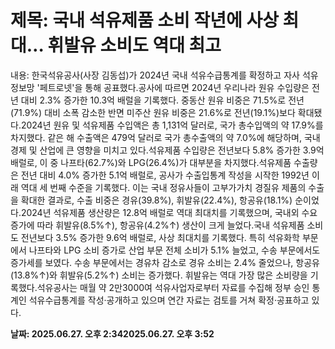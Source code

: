 # **제목: 국내 석유제품 소비 작년에 사상 최대… 휘발유 소비도 역대 최고**

  내용: 한국석유공사(사장 김동섭)가 2024년 국내 석유수급통계를 확정하고 자사 석유정보망 '페트로넷'을 통해 공표했다.공사에 따르면 2024년 우리나라 원유 수입량은 전년 대비 2.3% 증가한 10.3억 배럴을 기록했다. 중동산 원유 비중은 71.5%로 전년(71.9%) 대비 소폭 감소한 반면 미주산 원유 비중은 21.6%로 전년(19.1%)보다 확대됐다.2024년 원유 및 석유제품 수입액은 총 1,131억 달러로, 국가 총수입액의 약 17.9%를 차지했다. 같은 해 수출액은 479억 달러로 국가 총수출액의 약 7.0%에 해당하며, 국내 경제 및 산업에 큰 영향을 미치고 있다.석유제품 수입량은 전년보다 5.8% 증가한 3.9억 배럴로, 이 중 나프타(62.7%)와 LPG(26.4%)가 대부분을 차지했다.석유제품 수출량은 전년 대비 4.0% 증가한 5.1억 배럴로, 공사가 수출입통계 작성을 시작한 1992년 이래 역대 세 번째 수준을 기록했다. 이는 국내 정유사들이 고부가가치 경질유 제품의 수출을 확대한 결과로, 수출 비중은 경유(39.8%), 휘발유(22.4%), 항공유(18.1%) 순이었다.2024년 석유제품 생산량은 12.8억 배럴로 역대 최대치를 기록했으며, 국내외 수요 증가에 따라 휘발유(8.5%↑), 항공유(4.2%↑) 생산이 크게 늘었다.국내 석유제품 소비도 전년보다 3.5% 증가한 9.6억 배럴로, 사상 최대치를 기록했다. 특히 석유화학 부문에서 나프타와 LPG 소비 증가로 산업 부문 전체 소비가 5.1% 늘었고, 수송 부문에서도 증가세를 보였다. 수송 부문에서는 경유차 감소로 경유 소비는 2.4% 줄었으나, 항공유(13.8%↑)와 휘발유(5.2%↑) 소비는 증가했다. 휘발유는 역대 가장 많은 소비량을 기록했다.석유공사는 매월 약 2만3000여 석유사업자로부터 자료를 수집해 정부 승인 통계인 석유수급통계를 작성·공개하고 있으며 연간 자료는 검토를 거쳐 확정·공표하고 있다.

  **날짜: 2025.06.27. 오후 2:342025.06.27. 오후 3:52**
